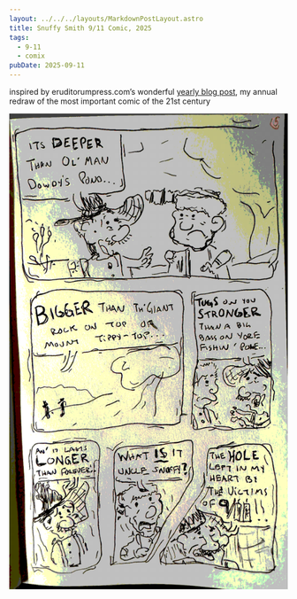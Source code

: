 ```yaml
---
layout: ../../../layouts/MarkdownPostLayout.astro
title: Snuffy Smith 9/11 Comic, 2025
tags:
  - 9-11
  - comix
pubDate: 2025-09-11
---
```


inspired by eruditorumpress.com’s wonderful [yearly blog post](https://www.eruditorumpress.com/blog/america-a-prophecy-5-the-goo-goo-googly-eyes), my annual redraw of the most important comic of the 21st century

![redraw of a snuffy smith comic](../../../img/9-11/2025.png)
